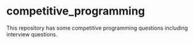 # competitive_programming
This repository has some competitive programming questions including interview questions. 
